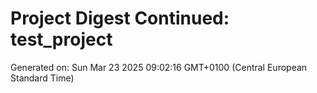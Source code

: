 # Project Digest Continued: test_project
Generated on: Sun Mar 23 2025 09:02:16 GMT+0100 (Central European Standard Time)


